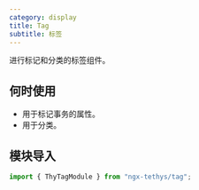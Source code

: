 ```yaml
---
category: display
title: Tag
subtitle: 标签
---
```


<alert>进行标记和分类的标签组件。</alert>

## 何时使用

- 用于标记事务的属性。
- 用于分类。


## 模块导入
```ts
import { ThyTagModule } from "ngx-tethys/tag";
```

<examples />

